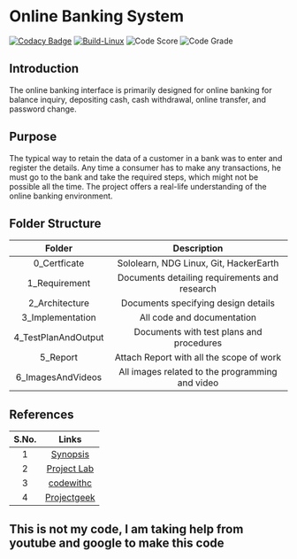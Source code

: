 # Online Banking System
[![Codacy Badge](https://app.codacy.com/project/badge/Grade/58be648c1cec4b1e9c93fa969564e922)](https://www.codacy.com/gh/Vartik-Vats/M1_C-Learn_App/dashboard?utm_source=github.com&amp;utm_medium=referral&amp;utm_content=Vartik-Vats/M1_C-Learn_App&amp;utm_campaign=Badge_Grade)
[![Build-Linux](https://github.com/Vartik-Vats/M1_C-Learn_App/actions/workflows/Build-Linux.yml/badge.svg)](https://github.com/Vartik-Vats/M1_C-Learn_App/actions/workflows/Build-Linux.yml)
![Code Score](https://api.codiga.io/project/31550/score/svg)
![Code Grade](https://api.codiga.io/project/31550/status/svg)
## Introduction
The online banking interface is primarily designed for online banking for balance inquiry, depositing cash, cash withdrawal, online transfer, and password change.
## Purpose
The typical way to retain the data of a customer in a bank was to enter and register the details. Any time a consumer has to make any transactions, he must go to the bank and take the required steps, which might not be possible all the time. The project offers a real-life understanding of the online banking environment.
## Folder Structure
|Folder|Description|
|:-:|:--:|
|0_Certficate|Sololearn, NDG Linux, Git, HackerEarth|
|1_Requirement|Documents detailing requirements and research|
|2_Architecture|Documents specifying design details|
|3_Implementation|All code and documentation|
|4_TestPlanAndOutput|Documents with test plans and procedures|
|5_Report|Attach Report with all the scope of work|
|6_ImagesAndVideos|All images related to the programming and video|
## References
|S.No.|Links|
|:-:|:--:|
|1| [Synopsis](https://www.freeprojectz.com/premium-synopsis/synopsis-online-banking-system#:~:text=%20Features%20of%20Online%20Banking%20System%20are%20as,as%20Accounts%2C%20Transaction%2C%20Statement%20are%20validated...%20More%20)|
|2|[Project Lab](https://123projectlab.com/online-banking-system/#:~:text=%20Goals%20of%20the%20Online%20banking%20system%20project,project%20will%20make%20activities%20like%20updating%2C...%20More%20)|
|3|[codewithc](https://www.codewithc.com/mini-project-in-c-bank-management-system/)|
|4|[Projectgeek](https://projectsgeek.com/2013/06/banking-project-in-c-language-source-code.html)|
## This is not my code, I am taking help from youtube and google to make this code
